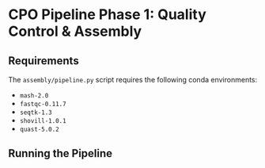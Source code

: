 # CPO Pipeline Phase 1: Quality Control & Assembly

## Requirements

The `assembly/pipeline.py` script requires the following conda environments:

 - `mash-2.0`
 - `fastqc-0.11.7`
 - `seqtk-1.3`
 - `shovill-1.0.1`
 - `quast-5.0.2`

## Running the Pipeline


